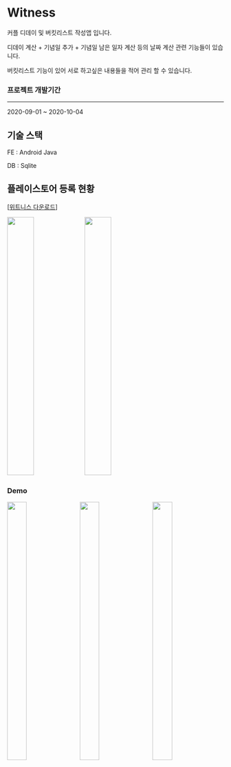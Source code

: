 # Witness

커플 디데이 및 버킷리스트 작성앱 입니다.

디데이 계산 + 기념일 추가 + 기념일 남은 일자 계산 등의 날짜 계산 관련 기능들이 있습니다.

버킷리스트 기능이 있어 서로 하고싶은 내용들을 적어 관리 할 수 있습니다.

### 프로젝트 개발기간
***
2020-09-01 ~ 2020-10-04  


## 기술 스택

FE : Android Java

DB : Sqlite


## 플레이스토어 등록 현황
[[위트니스 다운로드](https://play.google.com/store/apps/details?id=com.ParkSeryu.munanmunan&hl=ko)]

<img width="35%" height="600px" src="https://github.com/ParkSeryu/Witness/assets/64573353/e90ff767-a7bf-4a52-976d-0bff0a4f40de"/>
<img width="35%" height="600px" src="https://github.com/ParkSeryu/Witness/assets/64573353/d2b2988e-cc7d-47ce-8719-0bd022b88d71"/>


### Demo
<img width="30%" height="600px" src="https://github.com/ParkSeryu/Witness/assets/64573353/202c40d2-5fab-4e14-ab38-cecfad82603f"/>　
<img width="30%" height="600px" src="https://github.com/ParkSeryu/Witness/assets/64573353/909d67fd-7036-48e6-a3cd-e9df947dfdc8"/>　
<img width="30%" height="600px" src="https://github.com/ParkSeryu/Witness/assets/64573353/0cfed351-6b17-4689-9cc8-f04d3ee05a91"/>
